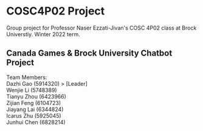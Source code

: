 # COSC4P02 Project
Group project for Professor Naser Ezzati-Jivan's COSC 4P02 class at Brock Universtiy. Winter 2022 term.

## Canada Games & Brock University Chatbot Project

Team Members:  
Dazhi Gao (5914320) > [Leader]  
Wenjie Li (5748389)  
Tianyu Zhou (6423966)  
Zijian Feng (6104723)  
Jiayang Lai (6344824)  
Icarus Zhu (5925045)  
Junhui Chen (6828214)  
